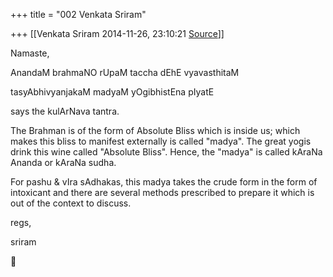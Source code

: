 +++
title = "002 Venkata Sriram"

+++
[[Venkata Sriram	2014-11-26, 23:10:21 [Source](https://groups.google.com/g/samskrita/c/c9hoQP4fDUw)]]



Namaste,

  

AnandaM brahmaNO rUpaM taccha dEhE vyavasthitaM

tasyAbhivyanjakaM madyaM yOgibhistEna pIyatE    

  

says the kulArNava tantra.

  

The Brahman is of the form of Absolute Bliss which is inside us; which makes this bliss to manifest externally is called "madya". The great yogis drink this wine called "Absolute Bliss". Hence, the "madya" is called kAraNa Ananda or kAraNa sudha.

  

For pashu & vIra sAdhakas, this madya takes the crude form in the form of intoxicant and there are several methods prescribed to prepare it which is out of the context to discuss.

  

regs,

sriram




